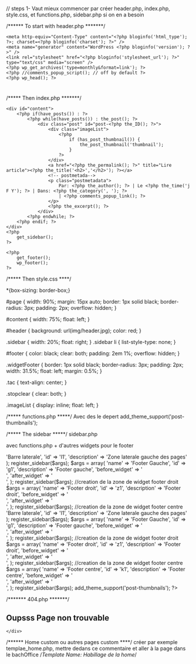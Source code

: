// steps 
1- Vaut mieux commencer par créer header.php, index.php, style.css, et functions.php, sidebar.php si on en a besoin



/****** To start with header.php *******/

<!DOCTYPE html>
<html lang="fr">
<head>
	<title>
		<?php bloginfo('name') ?>
		<?php if ( is_404() ) : ?> &raquo; 
		<?php _e('Not Found') ?>
			<?php elseif ( is_home() ) : ?> &raquo; 
				<?php bloginfo('description') ?>
			<?php else : ?>
				<?php wp_title() ?>
			<?php endif ?>
	</title>
 
	<meta http-equiv="Content-Type" content="<?php bloginfo('html_type'); ?>; charset=<?php bloginfo('charset'); ?>" />
	<meta name="generator" content="WordPress <?php bloginfo('version'); ?>" />
	<link rel="stylesheet" href="<?php bloginfo('stylesheet_url'); ?>" type="text/css" media="screen" />
	<?php wp_get_archives('type=monthly&format=link'); ?>
	<?php //comments_popup_script(); // off by default ?>
	<?php wp_head(); ?>
 
</head>
<body>
	<div id="page">
		<div id="header">
			<h1><a href="<?php bloginfo('url'); ?>"><?php bloginfo('name'); ?></a></h1>
			<?php bloginfo('description'); ?>
		</div>
    
    
/***** Then index.php *******/

<?php get_header(); ?>

	<div id="content">
		<?php if(have_posts()) : ?>
			<?php while(have_posts()) : the_post(); ?>
				<div class="post" id="post-<?php the_ID(); ?>">
					<div class="imageList">
						<?php
							if (has_post_thumbnail()) {
								the_post_thumbnail('thumbnail');
							}
						?>
					</div>
					<a href="<?php the_permalink(); ?>" title="Lire article"><?php the_title('<h2>','</h2>'); ?></a>
					<!-- postmetada-->
					<p class="postmetadata">
						Par: <?php the_author(); ?> | Le <?php the_time('j F Y'); ?> | Dans: <?php the_category(', '); ?>
						| <?php comments_popup_link(); ?>
					</p>
					<?php the_excerpt(); ?>
				</div>
			<?php endwhile; ?>
		<?php endif; ?>
	</div>
	<?php
		get_sidebar();
	?>

	<?php
		get_footer();
		wp_footer(); 
	?> 
</div><!--Fin de id_page-->

</body>
</html>
	
/***** Then style.css ****/

*{box-sizing: border-box;}

#page {
	width: 90%;
	margin: 15px auto;
	border: 1px solid black;
	border-radius: 3px;
	padding: 2px;
	overflow: hidden;
}

#content {
	width: 75%;
	float: left;
}

#header {
	background: url(img/header.jpg);
	color: red;
}

.sidebar {
	width: 20%;
	float: right;
}
.sidebar li {
	list-style-type: none;
}


#footer {
	color: black;
	clear: both;
	padding: 2em 1%;
	overflow: hidden;
}

.widgetFooter {
	border: 1px solid black;
	border-radius: 3px;
	padding: 2px;
	width: 31.5%;
	float: left;
	margin: 0.5%;
}

.tac {
	text-align: center;
}

.stopclear {
	clear: both;
}

.imageList {
	display: inline;
	float: left;
}



/***** functions.php *****/
Avec des le depert add_theme_support('post-thumbnails'); 

/***** The sidebar *****/
sidebar.php
<div class="sidebar">
	<?php dynamic_sidebar('l1'); ?> 
</div>

avec functions.php + d'autres widgets pour le footer

<?php
if ( function_exists('register_sidebar') )
	$args = array(
		'name' => 'Barre laterale',
		'id' => 'l1',
		'description' => 'Zone laterale gauche des pages'
	);
register_sidebar($args);

$args = array(
		'name' => 'Footer Gauche',
		'id' => 'g1',
		'description' => 'Footer gauche',
		'before_widget' => '<div class="widgetFooter">',
		'after_widget' => '</div>',
	);
register_sidebar($args);

//creation de la zone de widget footer droit
$args = array(
		'name' => 'Footer droit',
		'id' => 'z1',
		'description' => 'Footer droit',
		'before_widget' => '<div class="widgetFooter">',
		'after_widget' => '</div>',
	);
register_sidebar($args);

//creation de la zone de widget footer centre
<?php
if ( function_exists('register_sidebar') )
	$args = array(
		'name' => 'Barre laterale',
		'id' => 'l1',
		'description' => 'Zone laterale gauche des pages'
	);
register_sidebar($args);

$args = array(
		'name' => 'Footer Gauche',
		'id' => 'g1',
		'description' => 'Footer gauche',
		'before_widget' => '<div class="widgetFooter">',
		'after_widget' => '</div>',
	);
register_sidebar($args);

//creation de la zone de widget footer droit
$args = array(
		'name' => 'Footer droit',
		'id' => 'z1',
		'description' => 'Footer droit',
		'before_widget' => '<div class="widgetFooter">',
		'after_widget' => '</div>',
	);
register_sidebar($args);

//creation de la zone de widget footer centre
$args = array(
		'name' => 'Footer centre',
		'id' => 'k1',
		'description' => 'Footer centre',
		'before_widget' => '<div class="widgetFooter">',
		'after_widget' => '</div>',
	);
register_sidebar($args);

add_theme_support('post-thumbnails'); 

 ?>
 
/******* 404.php *******/
 <?php get_header(); ?>

<div id="content">
	<h2>Oupsss  Page non trouvable</h2>
	<div id="moteur">

	</div>
</div>
<?php
	get_sidebar();
?>

<?php
	get_footer();
	wp_footer(); 
?> 
</div><!--Fin de id_page-->

</body>
</html>
 

/****** Home custom ou autres pages custom ****/
 créer par exemple templae_home.php, mettre dedans ce commentaire et aller à la page dans le bachOffice
 /*Template Name: Habillage de la home*/
 
 
 
 
